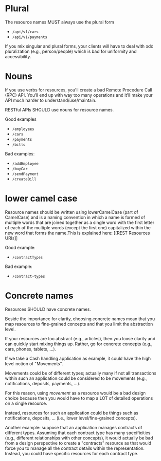 # Plural
The resource names MUST always use the plural form
* `/api/v1/cars`
* `/api/v1/payments`

If you mix singular and plural forms, your clients will have to deal with odd pluralization (e.g., person/people) which is bad for uniformity and accessibility.

# Nouns
If you use verbs for resources, you'll create a bad Remote Procedure Call (RPC) API.
You'll end up with way too many operations and it'll make your API much harder to understand/use/maintain.

RESTful APIs SHOULD use nouns for resource names.

Good examples
* `/employees`
* `/cars`
* `/payments`
* `/bills`

Bad examples:
* `/addEmployee`
* `/buyCar`
* `/sendPayment`
* `/createBill`

# lower camel case
Resource names should be written using lowerCamelCase (part of CamelCase) and is a naming convention in which a name is formed of multiple words that are joined together as a single word with the first letter of each of the multiple words (except the first one) capitalized within the new word that forms the name.This is explained here: [[REST Resources URIs]]

Good example:
* `/contractTypes`

Bad example:
* `/contract-types`

# Concrete names
Resources SHOULD have concrete names.

Beside the importance for clarity, choosing concrete names mean that you map resources to fine-grained concepts and that you limit the abstraction level.

If your resources are too abstract (e.g., articles), then you loose clarity and can quickly start mixing things up. Rather, go for concrete concepts (e.g., cars, phones, tablets, ...).

If we take a Cash handling application as example, it could have the high level notion of "Movements". 

Movements could be of different types; actually many if not all transactions within such an application could be considered to be movements (e.g., notifications, deposits, payments, ...).

For this reason, using _movement_ as a resource would be a bad design choice because then you would have to map a LOT of detailed operations on a single resource.

Instead, resources for such an application could be things such as notifications, deposits, ... (i.e., lower level/fine-grained concepts).

Another example: suppose that an application manages contracts of different types. Assuming that each contract type has many specificities (e.g., different relationships with other concepts), it would actually be bad from a design perspective to create a "contracts" resource as that would force you to manage all the contract details within the representation. Instead, you could have specific resources for each contract type.